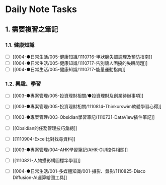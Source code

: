 # Daily Note Tasks

## 1. 需要複習之筆記

### 1.1. 健康知識
- [ ] [[004-●日常生活/005-健康知識/1110716-甲狀腺失調調理及預防指南]] 
- [ ] [[004-●日常生活/005-健康知識/1110717-告別讓人困擾的失眠問題]] 
- [ ] [[004-●日常生活/005-健康知識/1110717-能量運動指南]] 

### 1.2. 興趣、學習
- [ ] [[003-●專案管理/005-投資理財相關/●投資理財及創業待辦事項]] 
- [ ] [[003-●專案管理/005-投資理財相關/1110814-Thinkorswim軟體學習心得]] 
- [ ] [[003-●專案管理/003-Obsidian學習筆記/1110731-DataView插件筆記]] 
- [ ] [[Obsidian的任務管理技巧彙總]] 
- [ ] [[1110904-Excel比對找尋資料]] 
- [ ] [[003-●專案管理/004-AHK學習筆記/AHK-GUI控件相關]] 
- [ ] [[1110821-人物攝影構圖標竿學習]] 
- [ ] [[004-●日常生活/001-多媒體知識/001-攝影、錄影/1110825-Disco Diffusion-AI運算繪圖工具]]  



